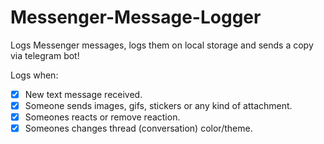 # Messenger-Message-Logger
Logs Messenger messages, logs them on local storage and sends a copy via telegram bot!

Logs when:
- [x] New text message received.
- [x] Someone sends images, gifs, stickers or any kind of attachment.
- [x] Someones reacts or remove reaction.
- [x] Someones changes thread (conversation) color/theme.

